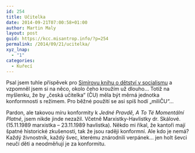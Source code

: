 ```yaml
---
id: 254
title: Učitelka
date: 2014-09-21T07:00:58+01:00
author: Martin Maly
layout: post
guid: https://kcc.misantrop.info/?p=254
permalink: /2014/09/21/ucitelka/
xyz_lnap:
  - "1"
categories:
  - Kuřecí
---
```

Psal jsem tuhle příspěvek pro [Simírovu knihu o dětství v socialismu](https://www.ceskenesvedomi.cz/me-detstvi-v-socialismu/) a vzpomněl jsem si na něco, okolo čeho kroužím už dlouho&#8230; Totiž na myšlenku, že by &#8222;česká učitelka&#8220; (ČU) měla být měrná jednotka konformnosti s režimem. Pro běžné použití se asi spíš hodí &#8222;miliČU&#8220;&#8230;

Pardon, ale takovou míru konformity k _Jedné Pravdě, A To Té Momentální Platné_, jsem nikde jinde nezažil. Včetně Marxistky-Havlistky dr. Skálové. (15.11.1989 marxistka &#8211; 23.11.1989 havlistka). Někdo mi říkal, že kantoři mají špatné historické zkušenosti, tak že jsou raději konformní. Ale kdo je nemá? Každý živnostník, každý švec, kterému znárodnili verpánek&#8230; jen holt ševci neučí děti a neodměňují je za konformitu.